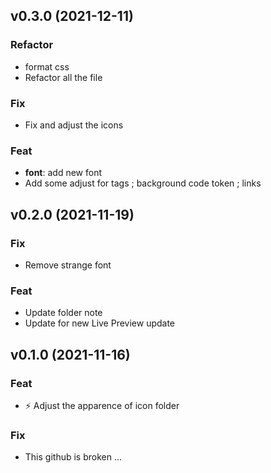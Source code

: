 ## v0.3.0 (2021-12-11)

### Refactor

- format css
- Refactor all the file

### Fix

- Fix and adjust the icons

### Feat

- **font**: add new font
- Add some adjust for tags ; background code token ; links

## v0.2.0 (2021-11-19)

### Fix

- Remove strange font

### Feat

- Update folder note
- Update for new Live Preview update

## v0.1.0 (2021-11-16)

### Feat

- :zap: Adjust the apparence of icon folder

### Fix

- This github is broken ...
